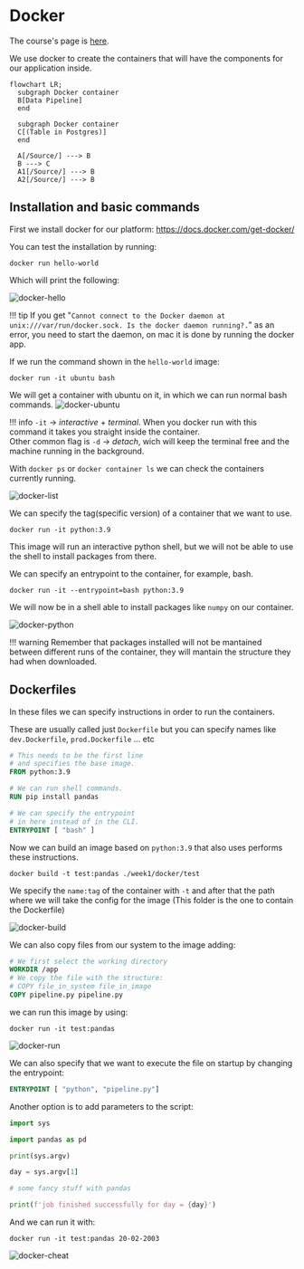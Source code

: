 # Docker

The course's page is [here](https://github.com/DataTalksClub/data-engineering-zoomcamp/tree/main/week_1_basics_n_setup/2_docker_sql).

We use docker to create the containers that will have the components for our application inside.

```mermaid
flowchart LR;
  subgraph Docker container
  B[Data Pipeline]
  end

  subgraph Docker container
  C[(Table in Postgres)]
  end

  A[/Source/] ---> B
  B ---> C
  A1[/Source/] ---> B
  A2[/Source/] ---> B
```

## Installation and basic commands

First we install docker for our platform: https://docs.docker.com/get-docker/

You can test the installation by running:

```properties
docker run hello-world
```
Which will print the following:

![docker-hello](./images/docker-hello.png)

!!! tip
    If you get "`Cannot connect to the Docker daemon at unix:///var/run/docker.sock. Is the docker daemon running?.`" as an error, you need to start the daemon, on mac it is done by running the docker app. 

If we run the command shown in the `hello-world` image:
```properties
docker run -it ubuntu bash
```
We will get a container with ubuntu on it, in which we can run normal bash commands.
![docker-ubuntu](./images/docker-ubuntu.png)

!!! info
    `-it` -> _interactive_ + _terminal_. When you docker run with this command it takes you straight inside the container.\
    Other common flag is `-d` -> _detach_, wich will keep the terminal free and the machine running in the background.

With `docker ps` or `docker container ls` we can check the containers currently running.

![docker-list](./images/docker-list.png)

We can specify the tag(specific version) of a container that we want to use.
```
docker run -it python:3.9
```
This image will run an interactive python shell, but we will not be able to use the shell to install packages from there. 

We can specify an entrypoint to the container, for example, bash.

```properties
docker run -it --entrypoint=bash python:3.9
```
We will now be in a shell able to install packages like `numpy` on our container.

![docker-python](./images/docker-python.png)

!!! warning
    Remember that packages installed will not be mantained between different runs of the container, they will mantain the structure they had when downloaded.

## Dockerfiles
In these files we can specify instructions in order to run the containers. 

These are usually called just `Dockerfile` but you can specify names like `dev.Dockerfile`, `prod.Dockerfile` ... etc

```Dockerfile
# This needs to be the first line
# and specifies the base image.
FROM python:3.9

# We can run shell commands.
RUN pip install pandas

# We can specify the entrypoint 
# in here instead of in the CLI.
ENTRYPOINT [ "bash" ]
```

Now we can build an image based on `python:3.9` that also uses performs these instructions.

```properties
docker build -t test:pandas ./week1/docker/test
```
We specify the `name:tag` of the container with `-t` and after that the path where we will take the config for the image (This folder is the one to contain the Dockerfile)

![docker-build](./images/docker-build.png)

We can also copy files from our system to the image adding:

```Dockerfile
# We first select the working directory
WORKDIR /app
# We copy the file with the structure:
# COPY file_in_system file_in_image
COPY pipeline.py pipeline.py
```

we can run this image by using:
```properties
docker run -it test:pandas
```

![docker-run](./images/docker-run.png)

We can also specify that we want to execute the file on startup by changing the entrypoint:
```Dockerfile
ENTRYPOINT [ "python", "pipeline.py"]
```

Another option is to add parameters to the script:
```python
import sys

import pandas as pd

print(sys.argv)

day = sys.argv[1]

# some fancy stuff with pandas

print(f'job finished successfully for day = {day}')
```
And we can run it with:
```properties
docker run -it test:pandas 20-02-2003
```

![docker-cheat](./images/dockercheatsheet.png)